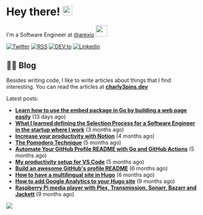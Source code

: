 
# Hey there! <img src="https://media.giphy.com/media/hvRJCLFzcasrR4ia7z/giphy.gif" width="25px">

I'm a Software Engineer at <a href="https://github.com/arexio">@arexio</a> <img src="https://media.giphy.com/media/WUlplcMpOCEmTGBtBW/giphy.gif" width="30">

[![Twitter](https://img.shields.io/badge/Twitter-1DA1F2?style=for-the-badge&logo=twitter&logoColor=white)](https://twitter.com/intent/follow?screen_name=charly3pins)
[![RSS](https://img.shields.io/badge/RSS-FFA500?style=for-the-badge&logo=rss&logoColor=white)](https://charly3pins.dev)
[![DEV.to](https://img.shields.io/badge/dev.to-0A0A0A?style=for-the-badge&logo=dev.to&logoColor=white)](https://dev.to/charly3pins)
[![Linkedin](https://img.shields.io/badge/LinkedIn-0077B5?style=for-the-badge&logo=linkedin&logoColor=white)](https://www.linkedin.com/in/carlesfuste/)

## 👨‍💻 Blog

Besides writing code, I like to write articles about things that I find interesting. You can read the articles at **[charly3pins.dev](https://charly3pins.dev)**

Latest posts:
- **[Learn how to use the embed package in Go by building a web page easily](https://charly3pins.dev/blog/learn-how-to-use-the-embed-package-in-go-by-building-a-web-page-easily/)** (13 days ago)
- **[What I learned defining the Selection Process for a Software Engineer in the startup where I work](https://charly3pins.dev/blog/what-i-learned-defining-the-selection-process-for-a-software-engineer-in-the-startup-where-i-work/)** (3 months ago)
- **[Increase your productivity with Notion](https://charly3pins.dev/blog/increase-your-productivity-with-notion/)** (4 months ago)
- **[The Pomodoro Technique](https://charly3pins.dev/blog/the-pomodoro-technique/)** (5 months ago)
- **[Automate Your GitHub Profile README with Go and GitHub Actions](https://charly3pins.dev/blog/automate-your-github-profile-readme-with-go-and-github-actions/)** (5 months ago)
- **[My productivity setup for VS Code](https://charly3pins.dev/blog/my-productivity-setup-for-vs-code/)** (5 months ago)
- **[Build an awesome GitHub's profile README](https://charly3pins.dev/blog/build-an-awesome-github-profile-readme/)** (6 months ago)
- **[How to have a multilingual site in Hugo](https://charly3pins.dev/blog/how-to-have-a-multilingual-site-in-hugo/)** (6 months ago)
- **[How to add Google Analytics to your Hugo site](https://charly3pins.dev/blog/how-to-add-google-analytics-to-your-hugo-site/)** (9 months ago)
- **[Raspberry Pi media player with Plex, Transmission, Sonarr, Bazarr and Jackett](https://charly3pins.dev/blog/raspberry-pi-media-player-with-plex-transmission-sonarr-bazarr-and-jackett/)** (9 months ago)


![](https://media.giphy.com/media/OPYnG3Xf8zLag/giphy.gif)